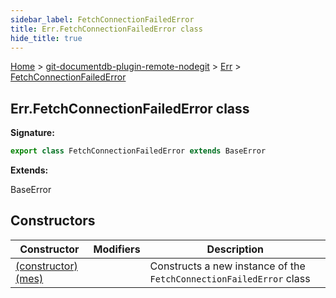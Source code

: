 ```yaml
---
sidebar_label: FetchConnectionFailedError
title: Err.FetchConnectionFailedError class
hide_title: true
---
```


[Home](./index.md) &gt; [git-documentdb-plugin-remote-nodegit](./git-documentdb-plugin-remote-nodegit.md) &gt; [Err](./git-documentdb-plugin-remote-nodegit.err.md) &gt; [FetchConnectionFailedError](./git-documentdb-plugin-remote-nodegit.err.fetchconnectionfailederror.md)

## Err.FetchConnectionFailedError class


<b>Signature:</b>

```typescript
export class FetchConnectionFailedError extends BaseError 
```
<b>Extends:</b>

BaseError

## Constructors

|  Constructor | Modifiers | Description |
|  --- | --- | --- |
|  [(constructor)(mes)](./git-documentdb-plugin-remote-nodegit.err.fetchconnectionfailederror._constructor_.md) |  | Constructs a new instance of the <code>FetchConnectionFailedError</code> class |


